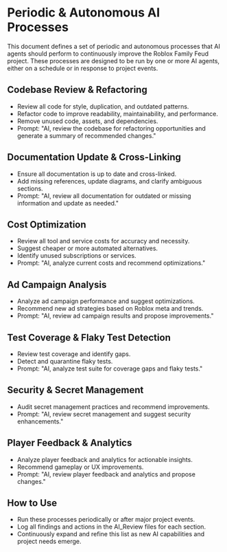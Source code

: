 # Periodic & Autonomous AI Processes

This document defines a set of periodic and autonomous processes that AI agents should perform to continuously improve the Roblox Family Feud project. These processes are designed to be run by one or more AI agents, either on a schedule or in response to project events.

## Codebase Review & Refactoring
- Review all code for style, duplication, and outdated patterns.
- Refactor code to improve readability, maintainability, and performance.
- Remove unused code, assets, and dependencies.
- Prompt: "AI, review the codebase for refactoring opportunities and generate a summary of recommended changes."

## Documentation Update & Cross-Linking
- Ensure all documentation is up to date and cross-linked.
- Add missing references, update diagrams, and clarify ambiguous sections.
- Prompt: "AI, review all documentation for outdated or missing information and update as needed."

## Cost Optimization
- Review all tool and service costs for accuracy and necessity.
- Suggest cheaper or more automated alternatives.
- Identify unused subscriptions or services.
- Prompt: "AI, analyze current costs and recommend optimizations."

## Ad Campaign Analysis
- Analyze ad campaign performance and suggest optimizations.
- Recommend new ad strategies based on Roblox meta and trends.
- Prompt: "AI, review ad campaign results and propose improvements."

## Test Coverage & Flaky Test Detection
- Review test coverage and identify gaps.
- Detect and quarantine flaky tests.
- Prompt: "AI, analyze test suite for coverage gaps and flaky tests."

## Security & Secret Management
- Audit secret management practices and recommend improvements.
- Prompt: "AI, review secret management and suggest security enhancements."

## Player Feedback & Analytics
- Analyze player feedback and analytics for actionable insights.
- Recommend gameplay or UX improvements.
- Prompt: "AI, review player feedback and analytics and propose changes."

## How to Use
- Run these processes periodically or after major project events.
- Log all findings and actions in the AI_Review files for each section.
- Continuously expand and refine this list as new AI capabilities and project needs emerge. 